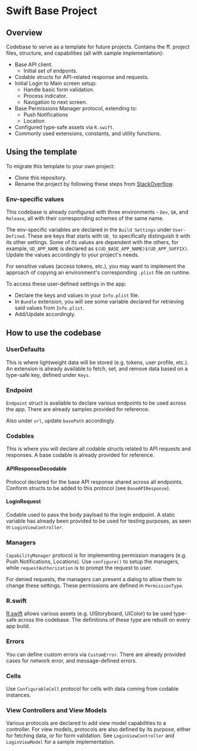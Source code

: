 # Swift Base Project

## Overview
Codebase to serve as a template for future projects. Contains the ff. project files, structure, and capabilities (all with sample implementation):

* Base API client.
  * Initial set of endponts.
* Codable structs for API-related response and requests.
* Initial Login to Main screen setup:
  * Handle basic form validation.
  * Process indicator.
  * Navigation to next screen.
* Base Permissions Manager protocol, extending to:
  * Push Notifications
  * Location
* Configured type-safe assets via `R.swift`.
* Commonly used extensions, constants, and utility functions.

## Using the template
To migrate this template to your own project:
* Clone this repository.
* Rename the project by following these steps from [StackOverflow](https://stackoverflow.com/a/35500038).

### Env-specific values
This codebase is already configured with three environments - `Dev`, `QA`, and `Release`, all with their corresponding schemes of the same name. 

The env-specific variables are declared in the `Build Settings` under `User-Defined`. These are keys that starts with `UD_` to specifically distinguish it with its other settings. Some of its values are dependent with the others, for example, `UD_APP_NAME` is declared as `$(UD_BASE_APP_NAME)$(UD_APP_SUFFIX)`. Update the values accordingly to your project's needs.

For sensitive values (access tokens, etc.), you may want to implement the approach of copying an environment's corresponding `.plist` file on runtine.

To access these user-defined settings in the app:
* Declare the keys and values in your `Info.plist` file.
* In `Bundle` extension, you will see some variable declared for retrieving said values from `Info.plist`.
* Add/Update accordingly.

## How to use the codebase
### UserDefaults
This is where lightweight data will be stored (e.g. tokens, user profile, etc.). An extension is already available to fetch, set, and remove data based on a type-safe key, defined under `Keys`.

### Endpoint
`Endpoint` struct is available to declare various endpoints to be used across the app. There are already samples provided for reference. 

Also under `url`, update `basePath` accordingly.

### Codables
This is where you will declare all codable structs related to API requests and responses. A base codable is already provided for reference.

#### APIResponseDecodable
Protocol declared for the base API response shared across all endpoints. Conform structs to be added to this protocol (see `BaseAPIResponse`).

#### LoginRequest
Codable used to pass the body payload to the login endpoint. A static variable has already been provided to be used for testing purposes, as seen in `LoginViewController`.

### Managers
`CapabilityManager` protocol is for implementing permission managers (e.g. Push Notifications, Locations). Use `configure()` to setup the managers, while `requestAuthorization` is to prompt the request to user. 

For denied requests, the managers can present a dialog to allow them to change these settings. These permissions are defined in `PermissionType`.

### R.swift
[R.swift](https://github.com/mac-cain13/R.swift) allows various assets (e.g. UIStoryboard, UIColor) to be used type-safe across the codebase. The definitions of these type are rebuilt on every app build.

### Errors
You can define custom errors via `CustomError`. There are already provided cases for network error, and message-defined errors.

### Cells
Use `ConfigurableCell` protocol for cells with data coming from codable instances.

### View Controllers and View Models
Various protocols are declared to add view model capabilities to a controller. For view models, protocols are also defined by its purpose, either for fetching data, or for form validation. See `LoginViewController` and `LoginViewModel` for a sample implementation.
